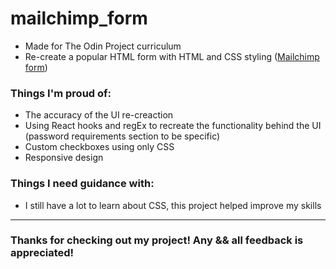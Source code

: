 # mailchimp_form

- Made for The Odin Project curriculum
- Re-create a popular HTML form with HTML and CSS styling (<a href="https://login.mailchimp.com/signup/" target="_blank" rel="noopener noreferrer">Mailchimp form</a>)

<h3> Things I'm proud of: </h3>

- The accuracy of the UI re-creaction
- Using React hooks and regEx to recreate the functionality behind the UI (password requirements section to be specific)
- Custom checkboxes using only CSS
- Responsive design

<h3> Things I need guidance with: </h3>

- I still have a lot to learn about CSS, this project helped improve my skills

-----------------------------

<h3>Thanks for checking out my project! Any && all feedback is appreciated!</h3>
